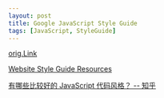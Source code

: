 ```yaml
---
layout: post
title: Google JavaScript Style Guide
tags: [JavaScript, StyleGuide]
---
```


[orig.Link](https://google.github.io/styleguide/javascriptguide.xml)

[Website Style Guide Resources](http://styleguides.io/)

[有哪些比较好的 JavaScript 代码风格？ -- 知乎](https://www.zhihu.com/question/19738255)
